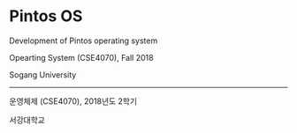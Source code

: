 # Pintos OS

Development of Pintos operating system

Opearting System (CSE4070), Fall 2018

Sogang University

___

운영체제 (CSE4070), 2018년도 2학기

서강대학교
